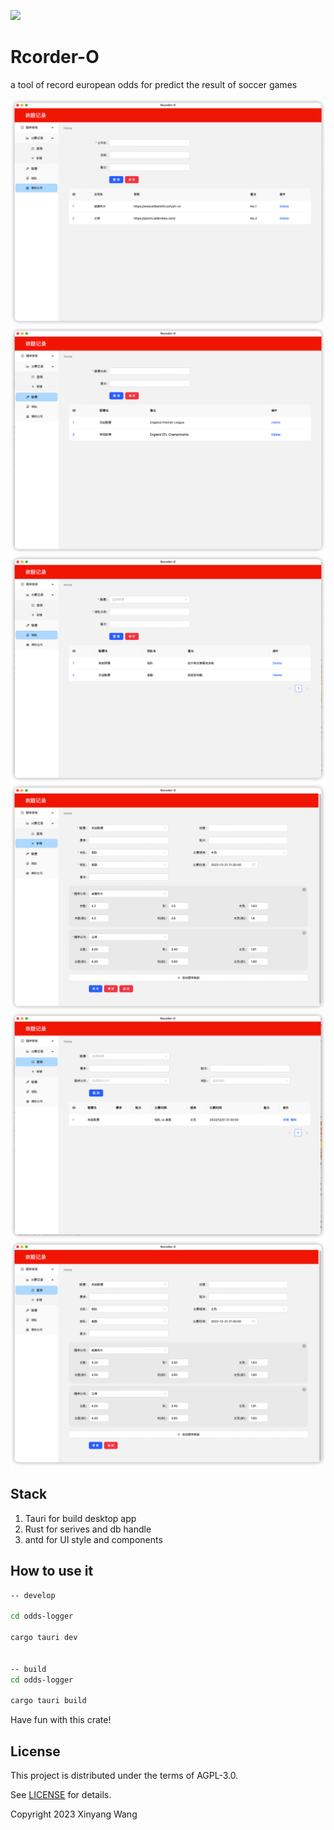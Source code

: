 ![](https://github.com/wangxinyang/europe-odds-analyze/workflows/build/badge.svg)

# Rcorder-O

a tool of record european odds for predict the result of soccer games

![bookmaker](./capature/bookmaker.png)
![league](./capature/league.png)
![team](./capature/team.png)
![odds](./capature/odds1.png)
![odds2](./capature/odds2.png)
![update](./capature/update.png)

## Stack

1. Tauri for build desktop app
2. Rust for serives and db handle
3. antd for UI style and components

## How to use it

```bash
-- develop

cd odds-logger

cargo tauri dev


-- build
cd odds-logger

cargo tauri build
```

Have fun with this crate!

## License

This project is distributed under the terms of AGPL-3.0.

See [LICENSE](https://github.com/wangxinyang/europe-odds-analyze/blob/main/License) for details.

Copyright 2023 Xinyang Wang
